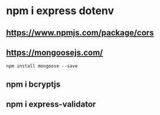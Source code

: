 # npm i express dotenv

 ## https://www.npmjs.com/package/cors

 ## https://mongoosejs.com/
    npm install mongoose --save

   ## npm i bcryptjs

   ## npm i express-validator